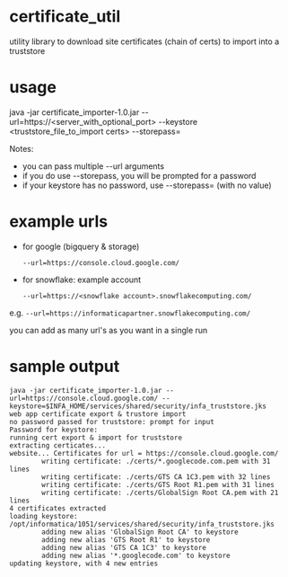 # certificate_util
utility library to download site certificates (chain of certs) to import into a truststore

# usage
java -jar certificate_importer-1.0.jar --url=https://<server_with_optional_port> --keystore <truststore_file_to_import certs> --storepass=<truststore password>

Notes:  
- you can pass multiple --url arguments
- if you do use --storepass, you will be prompted for a password
- if your keystore has no password, use --storepass=      (with no value)


# example urls
- for google (bigquery & storage)

   `--url=https://console.cloud.google.com/`

- for snowflake: example account

    `--url=https://<snowflake account>.snowflakecomputing.com/`

e.g. `--url=https://informaticapartner.snowflakecomputing.com/`

you can add as many url's as you want in a single run

# sample output
```
java -jar certificate_importer-1.0.jar --url=https://console.cloud.google.com/ --keystore=$INFA_HOME/services/shared/security/infa_truststore.jks
web app certificate export & trustore import
no password passed for truststore: prompt for input
Password for keystore:
running cert export & import for truststore
extracting certicates...
website... Certificates for url = https://console.cloud.google.com/
        writing certificate: ./certs/*.googlecode.com.pem with 31 lines
        writing certificate: ./certs/GTS CA 1C3.pem with 32 lines
        writing certificate: ./certs/GTS Root R1.pem with 31 lines
        writing certificate: ./certs/GlobalSign Root CA.pem with 21 lines
4 certificates extracted
loading keystore: /opt/informatica/1051/services/shared/security/infa_truststore.jks
        adding new alias 'GlobalSign Root CA' to keystore
        adding new alias 'GTS Root R1' to keystore
        adding new alias 'GTS CA 1C3' to keystore
        adding new alias '*.googlecode.com' to keystore
updating keystore, with 4 new entries
```
